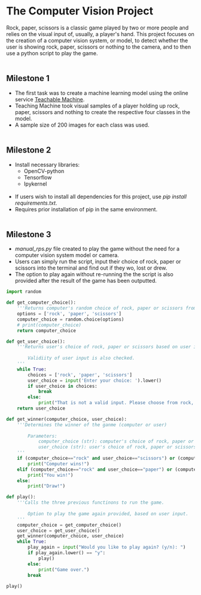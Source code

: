 # The Computer Vision Project
Rock, paper, scissors is a classic game played by two or more people and relies on the visual input of, usually, a player's hand. This project focuses on the creation of a computer vision system, or model, to detect whether the user is showing rock, paper, scissors or nothing to the camera, and to then use a python script to play the game.
<br/><br/>

## Milestone 1
- The first task was to create a machine learning model using the online service [Teachable Machine](https://teachablemachine.withgoogle.com/).
- Teaching Machine took visual samples of a player holding up rock, paper, scissors and nothing to create the respective four classes in the model.
- A sample size of 200 images for each class was used.
<br/><br/>

## Milestone 2
- Install necessary libraries:
    - OpenCV-python
    - Tensorflow
    - Ipykernel
<br/><br/>
- If users wish to install all dependencies for this project, use *pip install requirements.txt*.
- Requires prior installation of pip in the same environment.
<br/><br/>

## Milestone 3
- *manual_rps.py* file created to play the game without the need for a computer vision system model or camera. 
- Users can simply run the script, input their choice of rock, paper or scissors into the terminal and find out if they wo, lost or drew.
- The option to play again without re-running the the script is also provided after the result of the game has been outputted.
```python
import random

def get_computer_choice():
    '''Returns computer's random choice of rock, paper or scissors from the options list.'''
    options = ['rock', 'paper', 'scissors']
    computer_choice = random.choice(options)
    # print(computer_choice)
    return computer_choice

def get_user_choice():
    '''Returns user's choice of rock, paper or scissors based on user input.
        
        Validiity of user input is also checked.
    '''
    while True:
        choices = ['rock', 'paper', 'scissors']
        user_choice = input('Enter your choice: ').lower()
        if user_choice in choices:
            break
        else:
            print("That is not a valid input. Please choose from rock, paper or scissors.")
    return user_choice

def get_winner(computer_choice, user_choice):
    '''Determines the winner of the ganme (computer or user)
        
        Parameters:
            computer_choice (str): computer's choice of rock, paper or scissors.
            user_choice (str): user's choice of rock, paper or scissors.
    '''
    if (computer_choice=="rock" and user_choice=="scissors") or (computer_choice=="paper" and user_choice=="rock") or (computer_choice=="scissors" and user_choice=="paper"):
        print("Computer wins!")
    elif (computer_choice=="rock" and user_choice=="paper") or (computer_choice=="paper" and user_choice=="scissors") or (computer_choice=="scissors" and user_choice=="rock"):
        print("You win!")
    else:
        print("Draw!")

def play():
    '''Calls the three previous functinons to run the game.
    
        Option to play the game again provided, based on user input.
    '''
    computer_choice = get_computer_choice()
    user_choice = get_user_choice()
    get_winner(computer_choice, user_choice)
    while True:
        play_again = input("Would you like to play again? (y/n): ")
        if play_again.lower() == "y":
            play()
        else:
            print("Game over.")
        break             
    
play()
```